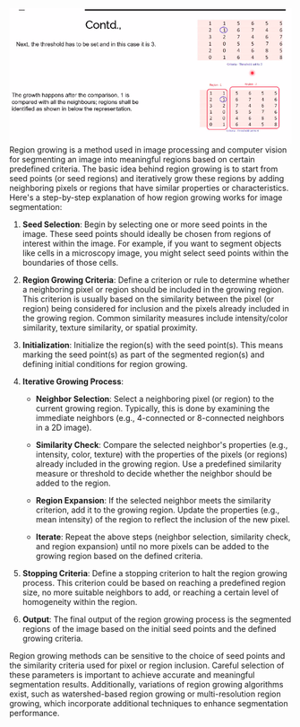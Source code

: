 ![Pasted image 20240516155052](Pasted%20image%2020240516155052.png)
Region growing is a method used in image processing and computer vision for segmenting an image into meaningful regions based on certain predefined criteria. The basic idea behind region growing is to start from seed points (or seed regions) and iteratively grow these regions by adding neighboring pixels or regions that have similar properties or characteristics. Here's a step-by-step explanation of how region growing works for image segmentation:

1. **Seed Selection**: Begin by selecting one or more seed points in the image. These seed points should ideally be chosen from regions of interest within the image. For example, if you want to segment objects like cells in a microscopy image, you might select seed points within the boundaries of those cells.

2. **Region Growing Criteria**: Define a criterion or rule to determine whether a neighboring pixel or region should be included in the growing region. This criterion is usually based on the similarity between the pixel (or region) being considered for inclusion and the pixels already included in the growing region. Common similarity measures include intensity/color similarity, texture similarity, or spatial proximity.

3. **Initialization**: Initialize the region(s) with the seed point(s). This means marking the seed point(s) as part of the segmented region(s) and defining initial conditions for region growing.

4. **Iterative Growing Process**:
   - **Neighbor Selection**: Select a neighboring pixel (or region) to the current growing region. Typically, this is done by examining the immediate neighbors (e.g., 4-connected or 8-connected neighbors in a 2D image).
   
   - **Similarity Check**: Compare the selected neighbor's properties (e.g., intensity, color, texture) with the properties of the pixels (or regions) already included in the growing region. Use a predefined similarity measure or threshold to decide whether the neighbor should be added to the region.
   
   - **Region Expansion**: If the selected neighbor meets the similarity criterion, add it to the growing region. Update the properties (e.g., mean intensity) of the region to reflect the inclusion of the new pixel.
   
   - **Iterate**: Repeat the above steps (neighbor selection, similarity check, and region expansion) until no more pixels can be added to the growing region based on the defined criteria.

5. **Stopping Criteria**: Define a stopping criterion to halt the region growing process. This criterion could be based on reaching a predefined region size, no more suitable neighbors to add, or reaching a certain level of homogeneity within the region.

6. **Output**: The final output of the region growing process is the segmented regions of the image based on the initial seed points and the defined growing criteria.

Region growing methods can be sensitive to the choice of seed points and the similarity criteria used for pixel or region inclusion. Careful selection of these parameters is important to achieve accurate and meaningful segmentation results. Additionally, variations of region growing algorithms exist, such as watershed-based region growing or multi-resolution region growing, which incorporate additional techniques to enhance segmentation performance.
